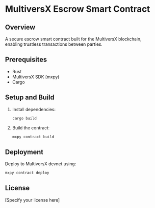 # MultiversX Escrow Smart Contract

## Overview
A secure escrow smart contract built for the MultiversX blockchain, enabling trustless transactions between parties.

## Prerequisites
- Rust
- MultiversX SDK (mxpy)
- Cargo

## Setup and Build
1. Install dependencies:
   ```bash
   cargo build
   ```

2. Build the contract:
   ```bash
   mxpy contract build
   ```

## Deployment
Deploy to MultiversX devnet using:
```bash
mxpy contract deploy
```

## License
[Specify your license here]
